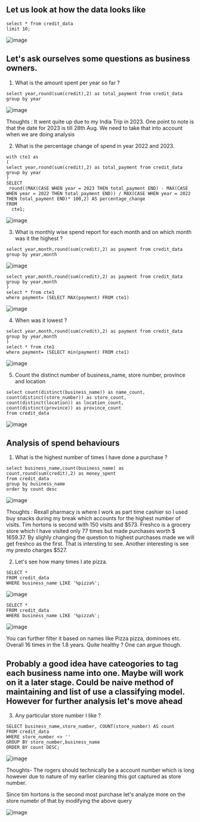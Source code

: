 ## Let us look at how the data looks like 

```
select * from credit_data
limit 10;
```
![image](https://github.com/praveen555/Credit-Card-Analysis/assets/23379996/e81bb43a-6328-49de-bd6f-a256bde09ee8)

## Let's ask ourselves some questions as business owners. 

1. What is the amount spent per year so far ?

```
select year,round(sum(credit),2) as total_payment from credit_data
group by year 
```
![image](https://github.com/praveen555/Credit-Card-Analysis/assets/23379996/21b83636-cc9a-4a37-9653-936367133e2d)

Thoughts : It went quite up due to my India Trip in 2023. One point to note is that the date for 2023 is till 28th Aug. We need to take that into account when we are doing analysis

2. What is the percentage change of spend in year 2022 and 2023.

```
with cte1 as 
(
select year,round(sum(credit),2) as total_payment from credit_data
group by year
)
SELECT
 round((MAX(CASE WHEN year = 2023 THEN total_payment END) - MAX(CASE WHEN year = 2022 THEN total_payment END)) / MAX(CASE WHEN year = 2022 THEN total_payment END)* 100,2) AS percentage_change
FROM
  cte1;
```
![image](https://github.com/praveen555/Credit-Card-Analysis/assets/23379996/0c51e91a-72a2-4150-b4de-03a1f670b4cb)

3. What is monthly wise spend report for each month and on which month was it the highest ?
```
select year,month,round(sum(credit),2) as payment from credit_data
group by year,month
```
 ![image](https://github.com/praveen555/Credit-Card-Analysis/assets/23379996/92cec9ce-fc0f-4800-a554-e373274a327d)

```
select year,month,round(sum(credit),2) as payment from credit_data
group by year,month
)
select * from cte1
where payment= (SELECT MAX(payment) FROM cte1)
```
![image](https://github.com/praveen555/Credit-Card-Analysis/assets/23379996/8183db57-1eaf-4a9c-b51f-209510e0bb1e)

4. When was it lowest ?

```
select year,month,round(sum(credit),2) as payment from credit_data
group by year,month
)
select * from cte1
where payment= (SELECT min(payment) FROM cte1)
```
![image](https://github.com/praveen555/Credit-Card-Analysis/assets/23379996/654c429f-7222-4f7f-866d-8175653f603b)

5. Count the distinct number of business_name, store number, province and location
```
select count(distinct(business_name)) as name_count,
count(distinct(store_number)) as store_count,
count(distinct(location)) as location_count,
count(distinct(province)) as province_count
from credit_data
```
![image](https://github.com/praveen555/Credit-Card-Analysis/assets/23379996/8dc470f1-e621-440b-b428-a0593331009e)

## Analysis of spend behaviours 

1. What is the highest number of times I have done a purchase ?
```
select business_name,count(business_name) as count,round(sum(credit),2) as money_spent
from credit_data
group by business_name
order by count desc
```
![image](https://github.com/praveen555/Credit-Card-Analysis/assets/23379996/b7c72ec7-3b87-481b-942d-51e0276accc8)

Thoughts : Rexall pharmacy is where I work as part time cashier so I used buy snacks during my break which accounts for the highest number of visits. 
Tim hortons is second with 150 visits and $573. Freshco is a grocery store which I have visited only 77 times but made purchases worth $ 1659.37. 
By slighly changing the question to highest purchases made we will get freshco as the first. That is intersting to see. Another interesting is see my presto charges $527. 

2. Let's see how many times I ate pizza.

```
SELECT *
FROM credit_data
WHERE business_name LIKE '%pizza%';
```
![image](https://github.com/praveen555/Credit-Card-Analysis/assets/23379996/74789fc0-9266-487f-9d2f-882d3a5d4470)

```
SELECT *
FROM credit_data
WHERE business_name LIKE '%pizza%';
```
![image](https://github.com/praveen555/Credit-Card-Analysis/assets/23379996/b3311459-d989-4427-b802-2c503fe600d2)

You can further filter it based on names like Pizza pizza, dominoes etc. Overall 16 times in the 1.8 years. Quite healthy ? One can argue though. 


## Probably a good idea have cateogories to tag each business name into one. Maybe will work on it a later stage. Could be naive method of maintaining and list of use a classifying model. However for further analysis let's move ahead 

3. Any particular store number I like ?

```
SELECT business_name,store_number, COUNT(store_number) AS count
FROM credit_data
WHERE store_number <> ''
GROUP BY store_number,business_name
ORDER BY count DESC;
```
![image](https://github.com/praveen555/Credit-Card-Analysis/assets/23379996/31946b00-598e-4e38-8370-d7ca54445122)

Thoughts- The rogers should technically be a account number which is long however due to nature of my earlier cleaning this got captured as store number. 

Since tim hortons is the second most purchase let's analyze more on the store numebr of that by modifying the above query 

![image](https://github.com/praveen555/Credit-Card-Analysis/assets/23379996/248058db-0d78-4c3c-add8-64edd5de3f22)








